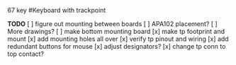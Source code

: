 67 key #Keyboard with trackpoint

__TODO__
[ ] figure out mounting between boards
[ ] APA102 placement?
[ ] More drawings?
[ ] make bottom mounting board
[x] make tp footprint and mount
[x] add mounting holes all over
[x] verify tp pinout and wiring
[x] add redundant buttons for mouse
[x] adjust designators?
[x] change tp conn to top contact?

